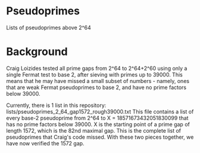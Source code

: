 # Pseudoprimes
Lists of pseudoprimes above 2^64

# Background
Craig Loizides tested all prime gaps from 2^64 to 2^64+2^60 using only a single Fermat test to base 2, after sieving with primes up to 39000.
This means that he may have missed a small subset of numbers - namely, ones that are weak Fermat pseudoprimes to base 2, and have no prime factors below 39000.

Currently, there is 1 list in this repository: lists/pseudoprimes_2_64_gap1572_rough39000.txt
This file contains a list of every base-2 pseudoprime from 2^64 to X = 18571673432051830099 that has no prime factors below 39000.
X is the starting point of a prime gap of length 1572, which is the 82nd maximal gap.
This is the complete list of pseudoprimes that Craig's code missed. With these two pieces together, we have now verified the 1572 gap.

